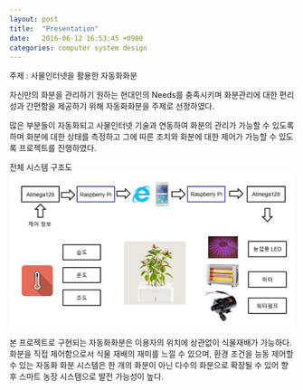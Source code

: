 ```yaml
---
layout: post
title:  "Presentation"
date:   2016-06-12 16:53:45 +0900
categories: computer system design
---
```

주제 : 사물인터넷을 활용한 자동화화분

자신만의 화분을 관리하기 원하는 현대인의 Needs를 충족시키며 화분관리에 대한 편리성과 간편함을 제공하기 위해 자동화화분을 주제로 선정하였다.

많은 부분들이 자동화되고 사물인터넷 기술과 연동하여 화분의 관리가 가능할 수 있도록 하며 화분에 대한 상태를 측정하고 그에 따른 조치와 화분에 대한 제어가 가능할 수 있도록 프로젝트를 진행하였다.

전체 시스템 구조도
 ![System Design](/asset/system_design.png)

본 프로젝트로 구현되는 자동화화분은 이용자의 위치에 상관없이 식물재배가 가능하다. 화분을 직접 제어함으로서 식물 재배의 재미를 느낄 수 있으며, 환경 조건을 능동 제어할 수 있는 자동화 화분 시스템은 한 개의 화분이 아닌 다수의 화분으로 확장될 수 있어 향후 스마트 농장 시스템으로 발전 가능성이 높다.
